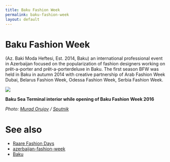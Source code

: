 ```yaml
---
title: Baku Fashion Week
permalink: baku-fashion-week
layout: default
---
```


# Baku Fashion Week

 (Az. Baki Moda Heftesi, Est. 2014, Baku) an international professional event in Azerbaijan focused on the popularization of fashion designers working on prêt-a-porter and prêt-a-porterdeluxe in Baku. The first season BFW was held in Baku in autumn 2014 with creative partnership of Arab Fashion Week Dubai, Belarus Fashion Week, Odessa Fashion Week, Serbia Fashion Week.

![](http://sputnik.az/images/40516/15/405161520.jpg)

**Baku Sea Terminal interior while opening of Baku Fashion Week 2016**

*Photo: [Murad Orujov](orujov-murad) / [Sputnik](www.sputnik.az)*

# See also

- [Raare Fashion Days](raare-fashion-days)
- [azerbaijan-fashion-week ](http://example.net/)
- [Baku](baku)
